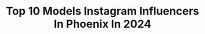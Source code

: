 ---
title: Top 10 Models Instagram Influencers In Phoenix In 2024
description: >-
  Find top models Instagram influencers in Phoenix in 2024. Most popular hashtags: #model #phoenix #photography.
platform: Instagram
hits: 116
text_top: Identify the top-rated Instagram accounts on inBeat.
text_bottom: Our platform holds 116 Instagram influencers like this in Phoenix, United States for you to contact.
profiles:
  - username: "presley.baird"
    fullname: >-
      Presley Baird
    bio: >-
      ~ @dv8_the_company ~ @dancewearsolutions ~ @tigerfriday #TIGRTRIBE ~@kizzidancewear #kizzisquad ~Intrigue Alumni ~Tremaine DOTY finalist, MVP
    location: "United States"
    followers: 6987
    engagement: 462
    commentsToLikes: 0.108640
    id: ck8t4gg0a6pw20j78mkgs2mz8
    verified: false
    hashtags: "#sharemydancewear, #dancer, #christmaslist, #photoshoot"
  - username: "olivianclegg"
    fullname: >-
      Olivia N Clegg
    bio: >-
      AZ//UK phxfw top 40 alum
    location: "United States"
    followers: 2039
    engagement: 1656
    commentsToLikes: 0.107116
    id: ck5zy0qog90qc0i140kxiakll
    verified: false
    hashtags: "#phoenixarizona, #forever21, #model, #az"
  - username: "jamesfelixraw"
    fullname: >-
      James Felix
    bio: >-
      DM or E-mail for rates. All models must sign a Model Release. Backup: @netfelixndchill Phoenix, AZ PATREON- Follow link ⬇️
    location: "United States"
    followers: 375713
    engagement: 168
    commentsToLikes: 0.002665
    id: ck15q3qng0y8o0i197e529lp9
    verified: false
    hashtags: ""
  - username: "peachy.goodness"
    fullname: >-
      Suicide Girl Hopeful
    bio: >-
      Hai, I’m peach 💎 Let me be your muse 💋 •Published Model Albuquerque NM 🔁 Phoenix AZ
    location: "United States"
    followers: 23894
    engagement: 809
    commentsToLikes: 0.012790
    id: ck6tkx58n5ktr0j71kiflqddr
    verified: false
    hashtags: "#suicidegirls"
  - username: "jamessturgis_fit"
    fullname: >-
      James Sturgis
    bio: >-
      [21] [fitness] [music] [lifestyle] TikTok: jasturgis9 ‼️ 20% @buckedup ‼️ Use code: Jsturgis9 YouTube: JamesAsturgis Bucked up link⬇️⬇️
    location: "United States"
    followers: 53194
    engagement: 623
    commentsToLikes: 0.041188
    id: ckw1cakq0gjni0j23hamnte6o
    verified: false
    hashtags: "#fitness, #inspiration, #fitnessmotivation, #explore"
  - username: "mckaylah.modelaz"
    fullname: >-
      Mckaylah Smith
    bio: >-
      🎬Actress|Model 📸•Print•Commercial•Runway•Film AZ: Ford/RBA Model & Talent LA: Mavrick Artist Agency Competitive Dancer @invisalign
    location: "United States"
    followers: 22667
    engagement: 558
    commentsToLikes: 0.036160
    id: ck6ucg427feeu0j71cgbfy8fd
    verified: false
    hashtags: "#bts, #photography, #influencer, #style"
  - username: "t.a.barnett"
    fullname: >-
      Thomas "Andy" Barnett
    bio: >-
      AZ × US
    location: "United States"
    followers: 9450
    engagement: 355
    commentsToLikes: 0.015210
    id: ck6ueirrlr67g0j71one1edjt
    verified: false
    hashtags: "#portraitambassadors, #enter, #fatalframes, #earthpix"
  - username: "curtbangz"
    fullname: >-
      Curtis Okafor
    bio: >-
      Electrical Engineer Consultant , AZ Model Travel 🇳🇬 🇬🇾 NV: @tngmodels
    location: "United States"
    followers: 6557
    engagement: 749
    commentsToLikes: 0.061654
    id: ck8t0a2asrcom0j78ep2b646u
    verified: false
    hashtags: "#scottsdale, #blackmodels, #model, #explorepage"
  - username: "mamma_ty"
    fullname: >-
      🎀туѕħå Schmitz🎀
    bio: >-
      @inkedup_Mike ❤️ @sullenangels 😇 @dixxon_flannel_co 💋 Piercer @modernmodsaz 🖤@modernmods_chandler 💚
    location: "United States"
    followers: 81000
    engagement: 118
    commentsToLikes: 0.020820
    id: ck5qd4q0ntso70i11civ3osp2
    verified: false
    hashtags: "#repost, #tattoo, #inkedmag, #inkedbabes"
  - username: "0hmi"
    fullname: >-
      Jennae Q
    bio: >-
      @musemodelsnyc @selectmodelparis @monster_mgmt @thesquadmanagement @unomodels @lemanagement @heffnermanagement
    location: "United States"
    followers: 5987
    engagement: 526
    commentsToLikes: 0.045597
    id: ck5hjy0cwhg5m0i11lthrwabf
    verified: false
    hashtags: "#styling, #dennisdevoy, #editorial, #tomkellyslack"
---